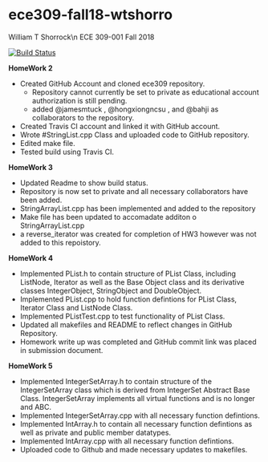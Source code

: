# ece309-fall18-wtshorro
William T Shorrock\n
ECE 309-001
Fall 2018

[![Build Status](https://travis-ci.com/wtshorro/ece309-fall18-wtshorro.svg?token=wcHipE8qsihC8v1B1PCS&branch=master)](https://travis-ci.com/wtshorro/ece309-fall18-wtshorro)

**HomeWork 2**
  * Created GitHub Account and cloned ece309 repository.
      * Repository cannot currently be set to private as educational account authorization is still pending. 
      * added @jamesmtuck , @hongxiongncsu , and @bahji as collaborators to the repository. 
  * Created Travis CI account and linked it with GitHub account.
  * Wrote #StringList.cpp Class and uploaded code to GitHub repository.
  * Edited make file.
  * Tested build using Travis CI.
  
  **HomeWork 3**
   * Updated Readme to show build status.
   * Repository is now set to private and all necessary collaborators have been added. 
   * StringArrayList.cpp has been implemented and added to the repository
   * Make file has been updated to accomadate additon o StringArrayList.cpp
   * a reverse_iterator was created for completion of HW3 however was not added to this repoistory. 
   
   **HomeWork 4**
   * Implemented PList.h to contain structure of PList Class, including ListNode, Iterator as well as the Base Object class and its derivative classes IntegerObject, StringObject and DoubleObject.
   * Implemented PList.cpp to hold function defintions for PList Class, Iterator Class and ListNode Class.
   * Implemented PListTest.cpp to test functionality of PList Class.
   * Updated all makefiles and README to reflect changes in GitHub Repository.
   * Homework write up was completed and GitHub commit link was placed in submission document. 
   
   **HomeWork 5**
   * Implemented IntegerSetArray.h to contain structure of the IntegerSetArray class which is derived from IntegerSet Abstract Base Class. IntegerSetArray implements all virtual functions and is no longer and ABC.
   * Implemented IntegerSetArray.cpp with all necessary function defintions. 
   * Implemented IntArray.h to contain all necessary function defintions as well as private and public member datatypes.
   * Implemented IntArray.cpp with all necessary function defintions.
   * Uploaded code to Github and made necessary updates to makefiles.
   
  

